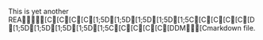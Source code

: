 This is yet another REA[C[C[C[C[1;5D[1;5D[1;5D[1;5D[1;5C[C[C[C[C[D[1;5D[1;5D[1;5D[1;5D[1;5C[C[C[C[C[DDM[Cmarkdown file.
